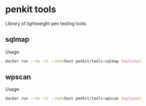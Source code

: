 # penkit tools

Library of lightweight pen testing tools.

## sqlmap

Usage:

```bash
docker run --rm -it --net=host penkit/tools:sqlmap [options]
```

## wpscan

Usage:

```bash
docker run --rm -it --net=host penkit/tools:wpscan [options]
```
